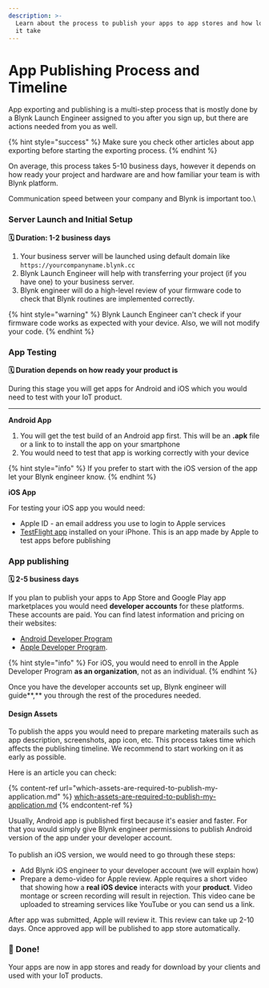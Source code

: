 ```yaml
---
description: >-
  Learn about the process to publish your apps to app stores and how long will
  it take
---
```


# App Publishing Process and Timeline

App exporting and publishing is a multi-step process that is mostly done by a Blynk Launch Engineer assigned to you after you sign up, but there are actions needed from you as well.

{% hint style="success" %}
Make sure you check other articles about app exporting before starting the exporting process.
{% endhint %}

On average, this process takes 5-10 business days, however it depends on how ready your project and hardware are and how familiar your team is with Blynk platform.&#x20;

Communication speed between your company and Blynk is important too.\


### &#x20;Server Launch and Initial Setup <a href="#launch" id="launch"></a>

**🗓 Duration: 1-2 business days**

1. Your business server will be launched using default domain like `https://yourcompanyname.blynk.cc`
2. Blynk Launch Engineer will help with transferring your project (if you have one) to your business server.
3. Blynk engineer will do a high-level review of your firmware code to check that Blynk routines are implemented correctly.

{% hint style="warning" %}
Blynk Launch Engineer can't check if your firmware code works as expected with your device. Also, we will not modify your code. &#x20;
{% endhint %}

### &#x20;<a href="#app-testing" id="app-testing"></a>

### App Testing <a href="#app-testing" id="app-testing"></a>

**🗓 Duration depends on how ready your product is**

During this stage you will get apps for Android and iOS which you would need to test with your IoT product.

****

**Android App**

1. You will get the test build of an Android app first. This will be an **.apk** file or a link to to install the app on your smartphone
2. You would need to test that app is working correctly with your device

{% hint style="info" %}
If you prefer to start with the iOS version of the app let your Blynk engineer know.
{% endhint %}



**iOS App**

For testing your iOS app you would need:

* Apple ID - an email address you use to login to Apple services
* [TestFlight app](https://apps.apple.com/us/app/testflight/id899247664) installed on your iPhone. This is an app made by Apple to test apps before publishing





### App publishing <a href="#app-publishing" id="app-publishing"></a>

**🗓 2-5 business days**

If you plan to publish your apps to App Store and Google Play app marketplaces you would need **developer accounts** for these platforms. These accounts are paid. You can find latest information and pricing on their websites:

* [Android Developer Program](https://support.google.com/googleplay/android-developer/answer/6112435?hl=en)
* [Apple Developer Program](https://developer.apple.com/support/app-account/).&#x20;

{% hint style="info" %}
For iOS, you would need to enroll in the Apple Developer Program **as an organization**, not as an individual.
{% endhint %}

Once you have the developer accounts set up, Blynk engineer will guide**,** you through the rest of the procedures needed.

#### Design Assets

To publish the apps you would need to prepare marketing materails such as app description, screenshots, app icon, etc. This process takes time which affects the publishing timeline. We recommend to start working on it as early as possible.&#x20;

Here is an article you can check:&#x20;

{% content-ref url="which-assets-are-required-to-publish-my-application.md" %}
[which-assets-are-required-to-publish-my-application.md](which-assets-are-required-to-publish-my-application.md)
{% endcontent-ref %}



Usually, Android app is published first because it's easier and faster. For that you would simply give Blynk engineer permissions to publish Android version of the app under your developer account.\
\
To publish an iOS version, we would need to go through these steps:

* Add Blynk iOS engineer to your developer account (we will explain how)
* Prepare a demo-video for Apple review. Apple requires a short video that showing how a **real iOS device** interacts with your **product**. Video montage or screen recording will result in rejection. This video cane be uploaded to streaming services like YouTube or you can send us a link. &#x20;

After app was submitted, Apple will review it. This review can take up 2-10 days. Once  approved app will be published to app store automatically.

### 🥳 Done! <a href="#done" id="done"></a>

Your apps are now in app stores and ready for download by your clients and used with your IoT products.
